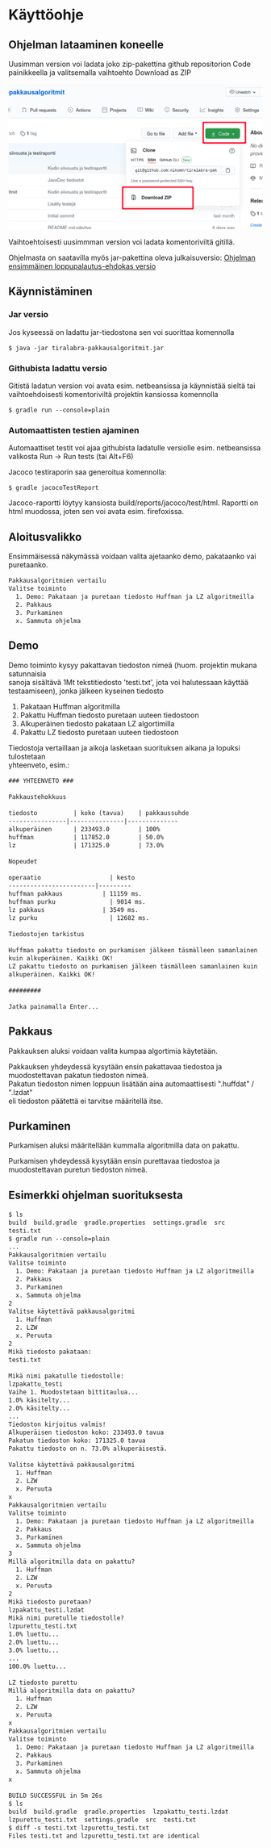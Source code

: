 # Käyttöohje

## Ohjelman lataaminen koneelle

Uusimman version voi ladata joko zip-pakettina github repositorion Code painikkeella
ja valitsemalla vaihtoehto Download as ZIP

![ZIP paketti githubista](https://github.com/nikomn/tiralabra-pakkausalgoritmit/blob/master/dokumentaatio/kuvat/ohjekuva1.png)

Vaihtoehtoisesti uusimmman version voi ladata komentoriviltä gitillä.

Ohjelmasta on saatavilla myös jar-pakettina oleva julkaisuversio:
[Ohjelman ensimmäinen loppupalautus-ehdokas versio](https://github.com/nikomn/tiralabra-pakkausalgoritmit/releases/tag/rc1)



## Käynnistäminen

### Jar versio

Jos kyseessä on ladattu jar-tiedostona sen voi suorittaa komennolla

```console
$ java -jar tiralabra-pakkausalgoritmit.jar
```

### Githubista ladattu versio

Gitistä ladatun version voi avata esim. netbeansissa ja käynnistää sieltä tai
vaihtoehdoisesti komentoriviltä projektin kansiossa komennolla

```console
$ gradle run --console=plain
```

### Automaattisten testien ajaminen

Automaattiset testit voi ajaa githubista ladatulle versiolle esim. netbeansissa
valikosta Run -> Run tests (tai Alt+F6)

Jacoco testiraporin saa generoitua komennolla:

```console
$ gradle jacocoTestReport
```

Jacoco-raportti löytyy kansiosta build/reports/jacoco/test/html. Raportti on  
html muodossa, joten sen voi avata esim. firefoxissa.

## Aloitusvalikko

Ensimmäisessä näkymässä voidaan valita ajetaanko demo, pakataanko vai puretaanko.  

```console
Pakkausalgoritmien vertailu
Valitse toiminto
  1. Demo: Pakataan ja puretaan tiedosto Huffman ja LZ algoritmeilla
  2. Pakkaus
  3. Purkaminen
  x. Sammuta ohjelma
```

## Demo

Demo toiminto kysyy pakattavan tiedoston nimeä (huom. projektin mukana satunnaisia  
sanoja sisältävä 1Mt tekstitiedosto 'testi.txt', jota voi halutessaan käyttää  
testaamiseen), jonka jälkeen kyseinen tiedosto  

1. Pakataan Huffman algoritmilla
2. Pakattu Huffman tiedosto puretaan uuteen tiedostoon
3. Alkuperäinen tiedosto pakataan LZ algortimilla
4. Pakattu LZ tiedosto puretaan uuteen tiedostoon

Tiedostoja vertaillaan ja aikoja lasketaan suorituksen aikana ja lopuksi tulostetaan  
yhteenveto, esim.:  

```console
### YHTEENVETO ###

Pakkaustehokkuus

tiedosto	      | koko (tavua)	| pakkaussuhde
----------------|---------------|--------------
alkuperäinen	  | 233493.0	    | 100%
huffman     	  | 117852.0	    | 50.0%
lz          	  | 171325.0	    | 73.0%

Nopeudet

operaatio		            | kesto
------------------------|---------
huffman pakkaus		      | 11159 ms.
huffman purku		        | 9014 ms.
lz pakkaus		          | 3549 ms.
lz purku		            | 12682 ms.

Tiedostojen tarkistus

Huffman pakattu tiedosto on purkamisen jälkeen täsmälleen samanlainen kuin alkuperäinen. Kaikki OK!
LZ pakattu tiedosto on purkamisen jälkeen täsmälleen samanlainen kuin alkuperäinen. Kaikki OK!

#########

Jatka painamalla Enter...
```

## Pakkaus

Pakkauksen aluksi voidaan valita kumpaa algortimia käytetään.  

Pakkauksen yhdeydessä kysytään ensin pakattavaa tiedostoa ja muodostettavan pakatun tiedoston nimeä.  
Pakatun tiedoston nimen loppuun lisätään aina automaattisesti ".huffdat" / ".lzdat"  
eli tiedoston päätettä ei tarvitse määritellä itse.  


## Purkaminen

Purkamisen aluksi määritellään kummalla algoritmilla data on pakattu.  

Purkamisen yhdeydessä kysytään ensin purettavaa tiedostoa ja muodostettavan puretun tiedoston nimeä.  

## Esimerkki ohjelman suorituksesta

```console
$ ls
build  build.gradle  gradle.properties  settings.gradle  src  testi.txt
$ gradle run --console=plain
...
Pakkausalgoritmien vertailu
Valitse toiminto
  1. Demo: Pakataan ja puretaan tiedosto Huffman ja LZ algoritmeilla
  2. Pakkaus
  3. Purkaminen
  x. Sammuta ohjelma
2
Valitse käytettävä pakkausalgoritmi
  1. Huffman
  2. LZW
  x. Peruuta
2
Mikä tiedosto pakataan:
testi.txt

Mikä nimi pakatulle tiedostolle:
lzpakattu_testi
Vaihe 1. Muodostetaan bittitaulua...
1.0% käsitelty...
2.0% käsitelty...
...
Tiedoston kirjoitus valmis!
Alkuperäisen tiedoston koko: 233493.0 tavua
Pakatun tiedoston koko: 171325.0 tavua
Pakattu tiedosto on n. 73.0% alkuperäisestä.

Valitse käytettävä pakkausalgoritmi
  1. Huffman
  2. LZW
  x. Peruuta
x
Pakkausalgoritmien vertailu
Valitse toiminto
  1. Demo: Pakataan ja puretaan tiedosto Huffman ja LZ algoritmeilla
  2. Pakkaus
  3. Purkaminen
  x. Sammuta ohjelma
3
Millä algoritmilla data on pakattu?
  1. Huffman
  2. LZW
  x. Peruuta
2
Mikä tiedosto puretaan?
lzpakattu_testi.lzdat
Mikä nimi puretulle tiedostolle?
lzpurettu_testi.txt
1.0% luettu...
2.0% luettu...
3.0% luettu...
...
100.0% luettu...

LZ tiedosto purettu
Millä algoritmilla data on pakattu?
  1. Huffman
  2. LZW
  x. Peruuta  
x
Pakkausalgoritmien vertailu
Valitse toiminto
  1. Demo: Pakataan ja puretaan tiedosto Huffman ja LZ algoritmeilla
  2. Pakkaus
  3. Purkaminen
  x. Sammuta ohjelma
x

BUILD SUCCESSFUL in 5m 26s  
$ ls
build  build.gradle  gradle.properties  lzpakattu_testi.lzdat  lzpurettu_testi.txt  settings.gradle  src  testi.txt
$ diff -s testi.txt lzpurettu_testi.txt
Files testi.txt and lzpurettu_testi.txt are identical
```
